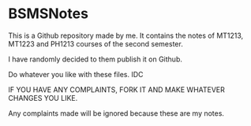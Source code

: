 # BSMSNotes

This is a Github repository made by me. It contains the notes of MT1213, MT1223 and PH1213 courses of the second semester.

I have randomly decided to them publish it on Github.

Do whatever you like with these files. IDC

IF YOU HAVE ANY COMPLAINTS, FORK IT AND MAKE WHATEVER CHANGES YOU LIKE. 

Any complaints made will be ignored because these are my notes.




